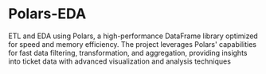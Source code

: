 # Polars-EDA
ETL and EDA using Polars, a high-performance DataFrame library optimized for speed and memory efficiency. The project leverages Polars' capabilities for fast data filtering, transformation, and aggregation, providing insights into ticket data with advanced visualization and analysis techniques
